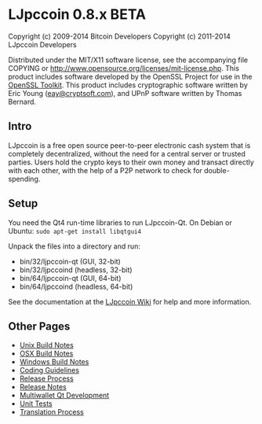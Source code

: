 LJpccoin 0.8.x BETA
====================

Copyright (c) 2009-2014 Bitcoin Developers
Copyright (c) 2011-2014 LJpccoin Developers

Distributed under the MIT/X11 software license, see the accompanying
file COPYING or http://www.opensource.org/licenses/mit-license.php.
This product includes software developed by the OpenSSL Project for use in the [OpenSSL Toolkit](http://www.openssl.org/). This product includes
cryptographic software written by Eric Young ([eay@cryptsoft.com](mailto:eay@cryptsoft.com)), and UPnP software written by Thomas Bernard.


Intro
---------------------
LJpccoin is a free open source peer-to-peer electronic cash system that is
completely decentralized, without the need for a central server or trusted
parties.  Users hold the crypto keys to their own money and transact directly
with each other, with the help of a P2P network to check for double-spending.


Setup
---------------------
You need the Qt4 run-time libraries to run LJpccoin-Qt. On Debian or Ubuntu:
	`sudo apt-get install libqtgui4`

Unpack the files into a directory and run:

- bin/32/ljpccoin-qt (GUI, 32-bit)
- bin/32/ljpccoind (headless, 32-bit)
- bin/64/ljpccoin-qt (GUI, 64-bit)
- bin/64/ljpccoind (headless, 64-bit)

See the documentation at the [LJpccoin Wiki](http://ljpccoin.info)
for help and more information.


Other Pages
---------------------
- [Unix Build Notes](build-unix.md)
- [OSX Build Notes](build-osx.md)
- [Windows Build Notes](build-msw.md)
- [Coding Guidelines](coding.md)
- [Release Process](release-process.md)
- [Release Notes](release-notes.md)
- [Multiwallet Qt Development](multiwallet-qt.md)
- [Unit Tests](unit-tests.md)
- [Translation Process](translation_process.md)
